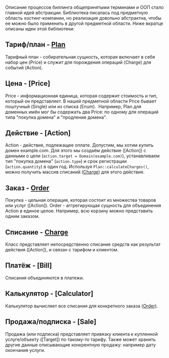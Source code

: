 Описание процессов биллинга общепринятыми терминами и ООП стало главной идей абстракции.
Библиотека писалась под предметную область хостинг-компании, но реализация довольно абстрактна, чтобы ее можно было применить в другой предметной области.
Ниже вкратце описаны идеи этой библиотеки:

## Тариф/план - [Plan]

Тарифный план - собирательная сущность, которая включает в себя набор цен (Price) и служит для порождения операций (Charge) для событий (Action).

## Цена - [Price]

Price - информационная единица, которая содержит стоимость и тип, который он представляет.
В нашей предметной области Price бывает поштучный (Single) или из списка (Enum). 
Например, Plan для доменных имён мог бы содержать два Price: по одному для операций типа "покупка домена" и "продление домена".

## Действие - [Action]

Action - действие, подлежащее оплате.
Допустим, мы хотим купить домен example.com.
Для этого мы создаём действие ([Action]) с данными о цели (`action.target = Domain(example.com)`),
устанавливаем тип "покупка домена" (`action.type`) и срок регистрации (`action.quantity`) в один год.
Используя `Plan::calculateCharges()`, можно получить массив списаний ([Charge]) для этого действия.

## Заказ - [Order]

Покупка - цельная операция, которая состоит из множества товаров или услуг ([Action]).
Order - аггрегирующая сущность для объединения Action в единое целое.
Например, всю корзину можно представить одним заказом.

## Списание - [Charge]

Класс представляет непосредственно списание средств как результат действия ([Action]), и связан с тарифом и клиентом.

## Платёж - [Bill]

Списания объединяются в платежи.

## Калькулятор - [Calculator]

Калькулятор вычисляет все списания для конкретного заказа ([Order]).

## Продажа/подписка - [Sale]

Продажа (или подписка) представляет привязку клиента к купленной услуге/объекту ([Target]) по такому-то тарифу.
Также может хранить другие данные описывающие конкрентную продажу: например дату окончания услуги.

[Order]: /src/order/Order.php
[Plan]: /src/order/Plan.php
[Charge]: /src/charge/Charge.php
